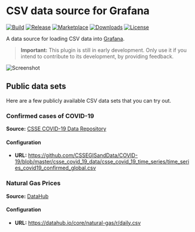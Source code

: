 # CSV data source for Grafana

[![Build](https://github.com/marcusolsson/grafana-csv-datasource/workflows/CI/badge.svg)](https://github.com/marcusolsson/grafana-csv-datasource/actions?query=workflow%3A%22CI%22)
[![Release](https://github.com/marcusolsson/grafana-csv-datasource/workflows/Release/badge.svg)](https://github.com/marcusolsson/grafana-csv-datasource/actions?query=workflow%3ARelease)
[![Marketplace](https://img.shields.io/badge/dynamic/json?color=orange&label=marketplace&prefix=v&query=%24.items%5B%3F%28%40.slug%20%3D%3D%20%22marcusolsson-csv-datasource%22%29%5D.version&url=https%3A%2F%2Fgrafana.com%2Fapi%2Fplugins)](https://grafana.com/grafana/plugins/marcusolsson-csv-datasource)
[![Downloads](https://img.shields.io/badge/dynamic/json?color=orange&label=downloads&query=%24.items%5B%3F%28%40.slug%20%3D%3D%20%22marcusolsson-csv-datasource%22%29%5D.downloads&url=https%3A%2F%2Fgrafana.com%2Fapi%2Fplugins)](https://grafana.com/grafana/plugins/marcusolsson-csv-datasource)
[![License](https://img.shields.io/github/license/marcusolsson/grafana-csv-datasource)](LICENSE)

A data source for loading CSV data into [Grafana](https://grafana.com).

> **Important:** This plugin is still in early development. Only use it if you intend to contribute to its development, by providing feedback.

![Screenshot](https://github.com/marcusolsson/grafana-csv-datasource/raw/master/src/img/screenshot.png)

## Public data sets

Here are a few publicly available CSV data sets that you can try out.

### Confirmed cases of COVID-19

**Source:** [CSSE COVID-19 Data Repository](https://github.com/CSSEGISandData/COVID-19)

#### Configuration

- **URL:** https://github.com/CSSEGISandData/COVID-19/blob/master/csse_covid_19_data/csse_covid_19_time_series/time_series_covid19_confirmed_global.csv

### Natural Gas Prices

**Source:** [DataHub](https://datahub.io/core/natural-gas)

#### Configuration

- **URL:** https://datahub.io/core/natural-gas/r/daily.csv
